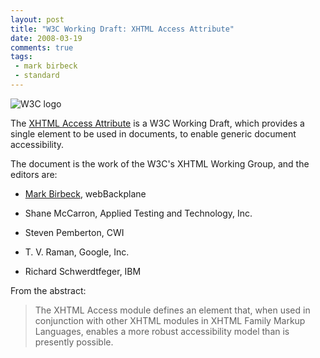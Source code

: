 ```yaml
---
layout: post
title: "W3C Working Draft: XHTML Access Attribute"
date: 2008-03-19
comments: true
tags:
 - mark birbeck
 - standard
---
```

![W3C logo](http://www.w3.org/Icons/w3c_home)

The [XHTML Access Attribute](http://www.w3.org/TR/xhtml-access/) is a W3C
Working Draft, which provides a single element to be used in documents, to
enable generic document accessibility.

<!-- more -->

  
The document is the work of the W3C's XHTML Working Group, and the editors
are:

  

  * [Mark Birbeck](/mark-birbeck), webBackplane
  

  * Shane McCarron, Applied Testing and Technology, Inc.
  

  * Steven Pemberton, CWI
  

  * T. V. Raman, Google, Inc.
  

  * Richard Schwerdtfeger, IBM
  
  
  
From the abstract:

> The XHTML Access module defines an element that, when used in conjunction
with other XHTML modules in XHTML Family Markup Languages, enables a more
robust accessibility model than is presently possible.

